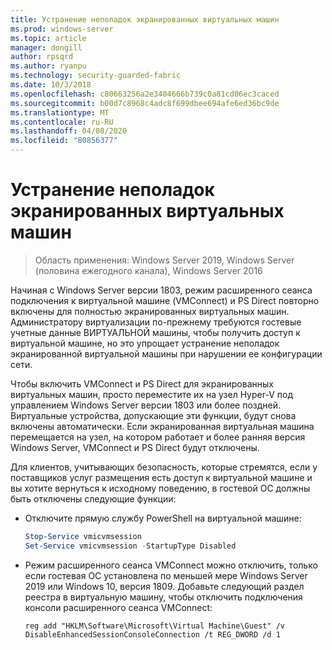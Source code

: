 ```yaml
---
title: Устранение неполадок экранированных виртуальных машин
ms.prod: windows-server
ms.topic: article
manager: dongill
author: rpsqrd
ms.author: ryanpu
ms.technology: security-guarded-fabric
ms.date: 10/3/2018
ms.openlocfilehash: c80663256a2e3404666b739c0a81cd06ec3caced
ms.sourcegitcommit: b00d7c8968c4adc8f699dbee694afe6ed36bc9de
ms.translationtype: MT
ms.contentlocale: ru-RU
ms.lasthandoff: 04/08/2020
ms.locfileid: "80856377"
---
```

# <a name="troubleshoot-shielded-vms"></a>Устранение неполадок экранированных виртуальных машин

>Область применения: Windows Server 2019, Windows Server (половина ежегодного канала), Windows Server 2016

Начиная с Windows Server версии 1803, режим расширенного сеанса подключения к виртуальной машине (VMConnect) и PS Direct повторно включены для полностью экранированных виртуальных машин. Администратору виртуализации по-прежнему требуются гостевые учетные данные ВИРТУАЛЬНОЙ машины, чтобы получить доступ к виртуальной машине, но это упрощает устранение неполадок экранированной виртуальной машины при нарушении ее конфигурации сети.

Чтобы включить VMConnect и PS Direct для экранированных виртуальных машин, просто переместите их на узел Hyper-V под управлением Windows Server версии 1803 или более поздней. Виртуальные устройства, допускающие эти функции, будут снова включены автоматически. Если экранированная виртуальная машина перемещается на узел, на котором работает и более ранняя версия Windows Server, VMConnect и PS Direct будут отключены.

Для клиентов, учитывающих безопасность, которые стремятся, если у поставщиков услуг размещения есть доступ к виртуальной машине и вы хотите вернуться к исходному поведению, в гостевой ОС должны быть отключены следующие функции:

- Отключите прямую службу PowerShell на виртуальной машине:

  ```powershell
  Stop-Service vmicvmsession
  Set-Service vmicvmsession -StartupType Disabled
  ```

- Режим расширенного сеанса VMConnect можно отключить, только если гостевая ОС установлена по меньшей мере Windows Server 2019 или Windows 10, версия 1809. Добавьте следующий раздел реестра в виртуальную машину, чтобы отключить подключения консоли расширенного сеанса VMConnect:

  ```
  reg add "HKLM\Software\Microsoft\Virtual Machine\Guest" /v DisableEnhancedSessionConsoleConnection /t REG_DWORD /d 1
  ```
